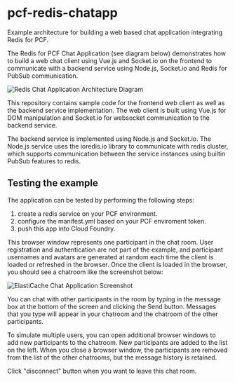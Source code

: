# pcf-redis-chatapp

Example architecture for building a web based chat application integrating Redis for PCF.

The Redis for PCF Chat Application (see diagram below) demonstrates how to build a web chat client using Vue.js and Socket.io on the frontend to communicate with a backend service using Node.js, Socket.io and Redis for PubSub communication.

![Redis Chat Application Architecture Diagram](images/redis-chatapp-architecture.png)

This repository contains sample code for the frontend web client as well as the backend service implementation.  The web client is built using Vue.js for DOM manipulation and Socket.io for websocket communication to the backend service. 

The backend service is implemented using Node.js and Socket.io. The Node.js service uses the ioredis.io library to communicate with redis cluster, which supports communication between the service instances using builtin PubSub features to redis.

## Testing the example

The application can be tested by performing the following steps:

1. create a redis service on your PCF environment.
2. configure the manifest.yml based on your PCF enviroment token.
3. push this app into Cloud Foundry. 

This browser window represents one participant in the chat room.  User registration and authentication are not part of the example, and participant usernames and avatars are generated at random each time the client is loaded or refreshed in the browser.  Once the client is loaded in the browser, you should see a chatroom like the screenshot below:

![ElastiCache Chat Application Screenshot](images/redis-chatapp-screenshot.png)

You can chat with other participants in the room by typing in the message box at the bottom of the screen and clicking the Send button.  Messages that you type will appear in your chatroom and the chatroom of the other participants.

To simulate multiple users, you can open additional browser windows to add new participants to the chatroom.  New participants are added to the list on the left.  When you close a browser window, the participants are removed from the list of the other chatrooms, but the message history is retained.

Click "disconnect" button when you want to leave this chat room.